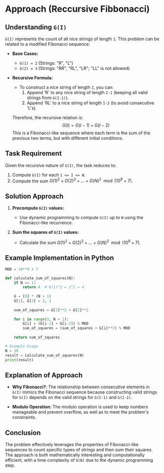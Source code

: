 # Approach (Reccursive Fibbonacci)

## Understanding `G(I)`

`G(I)` represents the count of all nice strings of length `I`. This problem can be related to a modified Fibonacci sequence:

- **Base Cases:**
  - `G(1) = 2` (Strings: "R", "L")
  - `G(2) = 3` (Strings: "RR", "RL", "LR"; "LL" is not allowed)

- **Recursive Formula:**
  - To construct a nice string of length `I`, you can:
    1. Append 'R' to any nice string of length `I-1` (keeping all valid strings from `G(I-1)`).
    2. Append 'RL' to a nice string of length `I-2` (to avoid consecutive 'L's).

  Therefore, the recursive relation is:
  $$G(I) = G(I-1) + G(I-2)$$
  This is a Fibonacci-like sequence where each term is the sum of the previous two terms, but with different initial conditions.

## Task Requirement

Given the recursive nature of `G(I)`, the task reduces to:

1. Compute `G(I)` for each `1 <= I <= N`.
2. Compute the sum $G(1)^2 + G(2)^2 + \dots + G(N)^2 \mod (10^9 + 7)$.

## Solution Approach

1. **Precompute `G(I)` values:**
   - Use dynamic programming to compute `G(I)` up to `N` using the Fibonacci-like recurrence.

2. **Sum the squares of `G(I)` values:**
   - Calculate the sum $G(1)^2 + G(2)^2 + \dots + G(N)^2 \mod (10^9 + 7)$.

## Example Implementation in Python

```python
MOD = 10**9 + 7

def calculate_sum_of_squares(N):
    if N == 1:
        return 4  # G(1)^2 = 2^2 = 4
    
    G = [0] * (N + 1)
    G[1], G[2] = 2, 3
    
    sum_of_squares = G[1]**2 + G[2]**2
    
    for i in range(3, N + 1):
        G[i] = (G[i-1] + G[i-2]) % MOD
        sum_of_squares = (sum_of_squares + G[i]**2) % MOD
    
    return sum_of_squares

# Example Usage
N = 10
result = calculate_sum_of_squares(N)
print(result)
```

## Explanation of Approach

- **Why Fibonacci?**:
  The relationship between consecutive elements in `G(I)` mimics the Fibonacci sequence because constructing valid strings for `G(I)` depends on the valid strings for `G(I-1)` and `G(I-2)`.

- **Modulo Operation:**
  The modulo operation is used to keep numbers manageable and prevent overflow, as well as to meet the problem's constraints.

## Conclusion

The problem effectively leverages the properties of Fibonacci-like sequences to count specific types of strings and then sum their squares. The approach is both mathematically interesting and computationally efficient, with a time complexity of `O(N)` due to the dynamic programming step.
